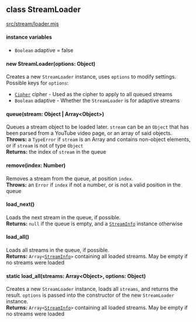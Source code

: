 ## class StreamLoader
[src/stream/loader.mjs](/src/stream/loader.mjs)

#### instance variables
 - `Boolean` adaptive = false

#### new StreamLoader(options: Object)
Creates a new `StreamLoader` instance, uses `options` to modify settings.  
Possible keys for `options`:
 - [`Cipher`](../cipher/cipher.md) cipher - Used as the cipher to apply to all queued streams
 - `Boolean` adaptive - Whether the `StreamLoader` is for adaptive streams

#### queue(stream: Object | Array\<Object\>)
Queues a stream object to be loaded later. `stream` can be an `Object` that has been parsed from a YouTube video page, or an array of said objects.  
<b>Throws:</b> a `TypeError` if `stream` is an Array and contains non-object elements, or if `stream` is not of type `Object`  
<b>Returns:</b> the index of `stream` in the queue

#### remove(index: Number)
Removes a stream from the queue, at position `index`\.  
<b>Throws:</b> an `Error` if `index` if not a number, or is not a valid position in the queue

#### load_next()
Loads the next stream in the queue, if possible.  
<b>Returns:</b> `null` if the queue is empty, and a [`StreamInfo`](info.md) instance otherwise

#### load_all()
Loads all streams in the queue, if possible.  
<b>Returns:</b> `Array<`[`StreamInfo`](info.md)`>` containing all loaded streams. May be empty if no streams were loaded

#### static load_all(streams: Array\<Object\>, options: Object)
Creates a new `StreamLoader` instance, loads all `streams`, and returns the result. `options` is passed into the constructor of the new `StreamLoader` instance.  
<b>Returns:</b> `Array<`[`StreamInfo`](info.md)`>` containing all loaded streams. May be empty if no streams were loaded
